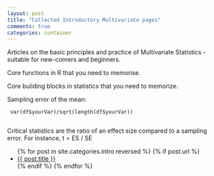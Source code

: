 ```yaml
---
layout: post
title: "Collected Introductory Multivariate pages"
comments: true
categories: container
---
```


<a name="top"></a>

Articles on the basic principles and practice of Multivariate Statistics - suitable for new-comers and beginners.

Core functions in R that you need to memorise.

Core building blocks in statistics that you need to memorize.

Sampling error of the mean:

```splus
 var(df$yourVar)/sqrt(length(df$yourVar))
    
```
Critical statistics are the ratio of an effect size compared to a sampling error. For instance, t = ES / SE

<ul>
  {% for post in site.categories.intro reversed %}
	{% if post.url %}
  <li><a href="{{ post.url }}">{{ post.title }}</a></li>
	{% endif %}
  {% endfor %}
</ul>
